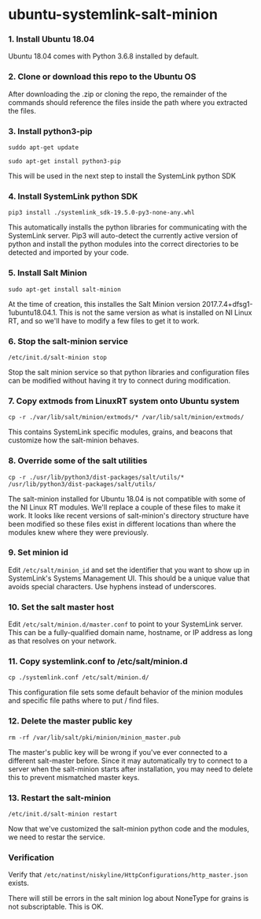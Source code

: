 # ubuntu-systemlink-salt-minion

### 1.  Install Ubuntu 18.04
Ubuntu 18.04 comes with Python 3.6.8 installed by default.

### 2.  Clone or download this repo to the Ubuntu OS
After downloading the .zip or cloning the repo, the remainder of the commands should reference the files inside the path where you extracted the files.

### 3.  Install python3-pip
```suddo apt-get update```

```sudo apt-get install python3-pip```

This will be used in the next step to install the SystemLink python SDK
### 4.  Install SystemLink python SDK
```pip3 install ./systemlink_sdk-19.5.0-py3-none-any.whl```

This automatically installs the python libraries for communicating with the SystemLink server.  Pip3 will auto-detect the currently active version of python and install the python modules into the correct directories to be detected and imported by your code.
### 5.  Install Salt Minion
```sudo apt-get install salt-minion```

At the time of creation, this installes the Salt Minion version 2017.7.4+dfsg1-1ubuntu18.04.1.  This is not the same version as what is installed on NI Linux RT, and so we'll have to modify a few files to get it to work.
### 6.  Stop the salt-minion service
```/etc/init.d/salt-minion stop```

Stop the salt minion service so that python libraries and configuration files can be modified without having it try to connect during modification.
### 7.  Copy extmods from LinuxRT system onto Ubuntu system
```cp -r ./var/lib/salt/minion/extmods/* /var/lib/salt/minion/extmods/```

This contains SystemLink specific modules, grains, and beacons that customize how the salt-minion behaves.
### 8.  Override some of the salt utilities
```cp -r ./usr/lib/python3/dist-packages/salt/utils/* /usr/lib/python3/dist-packages/salt/utils/```

The salt-minion installed for Ubuntu 18.04 is not compatible with some of the NI Linux RT modules.  We'll replace a couple of these files to make it work.  It looks like recent versions of salt-minion's directory structure have been modified so these files exist in different locations than where the modules knew where they were previously.
### 9.  Set minion id
Edit ```/etc/salt/minion_id``` and set the identifier that you want to show up in SystemLink's Systems Management UI.  This should be a unique value that avoids special characters.  Use hyphens instead of underscores.
### 10.  Set the salt master host
Edit ```/etc/salt/minion.d/master.conf``` to point to your SystemLink server.  This can be a fully-qualified domain name, hostname, or IP address as long as that resolves on your network.
### 11.  Copy systemlink.conf to /etc/salt/minion.d
```cp ./systemlink.conf /etc/salt/minion.d/```

This configuration file sets some default behavior of the minion modules and specific file paths where to put / find files.
### 12.  Delete the master public key
```rm -rf /var/lib/salt/pki/minion/minion_master.pub```

The master's public key will be wrong if you've ever connected to a different salt-master before.  Since it may automatically try to connect to a server when the salt-minion starts after installation, you may need to delete this to prevent mismatched master keys.
### 13.  Restart the salt-minion
```/etc/init.d/salt-minion restart```

Now that we've customized the salt-minion python code and the modules, we need to restar the service.

### Verification
Verify that ```/etc/natinst/niskyline/HttpConfigurations/http_master.json``` exists.

There will still be errors in the salt minion log about NoneType for grains is not subscriptable.  This is OK.

